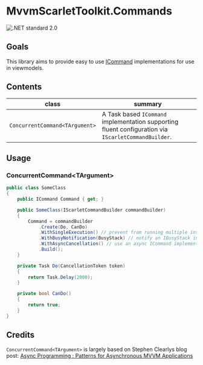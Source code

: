 # MvvmScarletToolkit.Commands

![.NET standard 2.0](https://img.shields.io/badge/.NET-standard2.0-brightgreen)

## Goals

This library aims to provide easy to use [ICommand](https://docs.microsoft.com/en-gb/dotnet/api/system.windows.input.icommand) implementations for use in viewmodels.

## Contents

|class|summary|
|---|---|
|``ConcurrentCommand<TArgument>``|A Task based ``ICommand`` implementation supporting fluent configuration via ``IScarletCommandBuilder``.|

## Usage


### ConcurrentCommand\<TArgument>

```cs
public class SomeClass
{
    public ICommand Command { get; }

    public SomeClass(IScarletCommandBuilder commandBuilder)
    {
        Command = commandBuilder
            .Create(Do, CanDo)
            .WithSingleExecution() // prevent from running multiple instances of this command at the same time
            .WithBusyNotification(BusyStack) // notify an IBusyStack instance that this command is running
            .WithAsyncCancellation() // use an async ICommand implementation for cancellation support
            .Build();
    }

    private Task Do(CancellationToken token)
    {
        return Task.Delay(2000);
    }

    private bool CanDo()
    {
        return true;
    }
}
```


## Credits

``ConcurrentCommand<TArgument>`` is largely based on Stephen Clearlys blog post: [Async Programming : Patterns for Asynchronous MVVM Applications](https://msdn.microsoft.com/en-us/magazine/dn630647.aspx?f=255&MSPPError=-2147217396)
